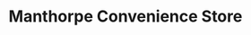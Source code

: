 ---
title: "Manthorpe Convenience Store"
url: /grantham/manthorpe-convenience-store/
shop: convenience
---